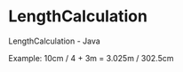 LengthCalculation
=================

LengthCalculation - Java

Example:
10cm / 4 + 3m = 3.025m / 302.5cm
